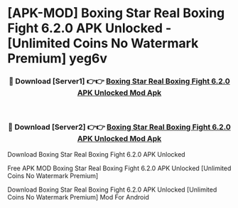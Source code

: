 # [APK-MOD] Boxing Star  Real Boxing Fight 6.2.0 APK Unlocked - [Unlimited Coins No Watermark Premium] yeg6v



<div align="center">
<h3>🔴 Download [Server1] 👉👉 <a href="https://momento.my/?title=Boxing_Star__Real_Boxing_Fight_6.2.0_APK_Unlocked">Boxing Star  Real Boxing Fight 6.2.0 APK Unlocked Mod Apk</a></h3><br>

<h3>🔴 Download [Server2] 👉👉 <a href="https://momento.my/?title=Boxing_Star__Real_Boxing_Fight_6.2.0_APK_Unlocked">Boxing Star  Real Boxing Fight 6.2.0 APK Unlocked Mod Apk</a></h3>
</div>



Download Boxing Star  Real Boxing Fight 6.2.0 APK Unlocked 

Free APK MOD Boxing Star  Real Boxing Fight 6.2.0 APK Unlocked [Unlimited Coins No Watermark Premium]

Download Boxing Star  Real Boxing Fight 6.2.0 APK Unlocked [Unlimited Coins No Watermark Premium] Mod For Android
